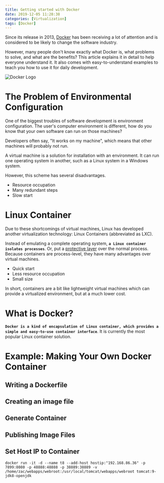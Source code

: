 ```yaml
---
title: Getting started with Docker
date: 2019-12-05 11:28:38
categories: [Virtualization]
tags: [Docker]
---
```


Since its release in 2013, [Docker] has been receiving a lot of attention and is considered to be likely to change the software industry.

However, many people don't know exactly what Docker is, what problems to solve, and what are the benefits? This article explains it in detail to help everyone understand it. It also comes with easy-to-understand examples to teach you how to use it for daily development.

![Docker Logo][Docker Logo]

<!--more-->

# The Problem of Environmental Configuration

One of the biggest troubles of software development is environment configuration. The user's computer environment is different, how do you know that your own software can run on those machines?

Developers often say, "It works on my machine", which means that other machines will probably not run.

A virtual machine is a solution for installation with an environment. It can run one operating system in another, such as a Linux system in a Windows system. 

However, this scheme has several disadvantages.

* Resource occupation
* Many redundant steps
* Slow start

# Linux Container

Due to these shortcomings of virtual machines, Linux has developed another virtualization technology: Linux Containers (abbreviated as LXC).

Instead of emulating a complete operating system, **`a Linux container isolates processes`**. Or, put a [protective layer] over the normal process. 
Because containers are process-level, they have many advantages over virtual machines.

- Quick start
- Less resource occupation
- Small size

In short, containers are a bit like lightweight virtual machines which can provide a virtualized environment, but at a much lower cost.

# What is Docker?

**`Docker is a kind of encapsulation of Linux container, which provides a simple and easy-to-use container interface`**. It is currently the most popular Linux container solution.


# Example: Making Your Own Docker Container


## Writing a Dockerfile

## Creating an image file

## Generate Container

## Publishing Image Files


## Set Host IP to Container
```
docker run -it -d --name t8 --add-host hostip:"192.168.86.36" -p 7899:8080 -p 48888:48888 -p 38889:38889 -v /home/zac/webapps/webroot:/usr/local/tomcat/webapps/webroot tomcat:9-jdk8-openjdk
```



[Docker]: http://www.docker.com
[protective layer]: https://opensource.com/article/18/1/history-low-level-container-runtimes
[Docker Logo]: /blog/img/docker-logo.png "Docker Logo"
